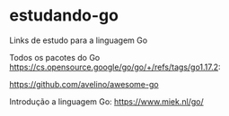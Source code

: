# estudando-go
Links de estudo para a linguagem Go

Todos os pacotes do Go
https://cs.opensource.google/go/go/+/refs/tags/go1.17.2:

https://github.com/avelino/awesome-go




Introdução a linguagem Go:
https://www.miek.nl/go/
